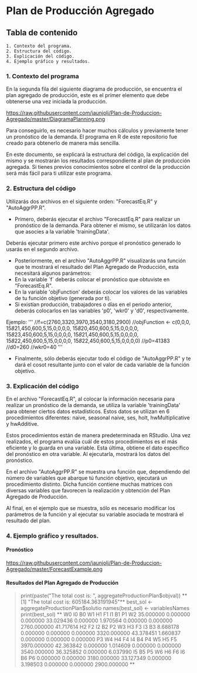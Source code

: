 # Plan de Producción Agregado

## Tabla de contenido
    1. Contexto del programa.
    2. Estructura del código.
    3. Explicación del código.
    4. Ejemplo gráfico y resultados.

### 1. Contexto del programa

En la segunda fila del siguiente diagrama de producción, se encuentra el plan agregado de producción, este es el primer elemento que debe obtenerse una vez iniciada la producción.

https://raw.githubusercontent.com/jaunjolj/Plan-de-Produccion-Agregado/master/DiagramaPlanning.png

Para conseguirlo, es necesario hacer muchos cálculos y previamente tener un pronóstico de la demanda. El programa en R de este repositorio fue creado para obtenerlo de manera más sencilla.

En este documento, se explicará la estructura del código, la explicación del mismo y se mostrarán los resultados correspondiente al plan de producción agregada.
Si tienes previos conocimientos sobre el control de la producción será más fácil para ti utilizar este programa.

### 2. Estructura del código

Utilizarás dos archivos en el siguiente orden: "ForecastEq.R" y "AutoAggrPP.R".

* Primero, deberás ejecutar el archivo "ForecastEq.R" para realizar un pronóstico de la demanda.
Para obtener el mismo, se utilizarán los datos que asocies a la variable 'trainingData'. 

Deberás ejecutar primero este archivo porque el pronóstico generado lo usarás en el segundo archivo.

* Posteriormente, en el archivo "AutoAggrPP.R" visualizarás una función que te mostrará el resultado del Plan Agregado de Producción, esta necesitará algunos parámetros:
*  En la variable ´f´ deberás colocar el pronóstico que obtuviste en "ForecastEq.R". 
*  En la variable 'objFunction' deberás colocar los valores de las variables de tu función objetivo (generada por ti).
*  Si existían producción, trabajadores o días en el periodo anterior, deberás colocarlos en las variables 'p0', 'wkr0' y 'd0', respectivamente.

Ejemplo:
'''
           //f=c(2760,3320,3970,3540,3180,2900)
           //objFunction <- c(0,0,0,
                 15*8*21,450,600,5,15,0,0,0,0,
                 15*8*20,450,600,5,15,0,0,0,0,
                 15*8*23,450,600,5,15,0,0,0,0,
                 15*8*21,450,600,5,15,0,0,0,0,
                 15*8*22,450,600,5,15,0,0,0,0,
                 15*8*22,450,600,5,15,0,0,0,0)
           //p0=41383
           //d0=260
           //wkr0=40
'''
* Finalmente, sólo deberás ejecutar todo el código de "AutoAggrPP.R" y te dará el cosot resultante junto con el valor de cada variable de la función objetivo.

### 3. Explicación del código

En el archivo "ForecastEq.R", al colocar la información necesaria para realizar un pronóstico de la demanda, se utiliza la variable 'trainingData' para obtener ciertos datos estadísticos. Estos datos se utilizan en 6 procedimientos diferentes: naive, seasonal naive, ses, holt, hwMultiplicative y hwAdditive.

Estos procedimientos están de manera predeterminada en RStudio. Una vez realizados, el programa evalúa cuál de estos procedimientos es el más eficiente y lo guarda en una variable. Esta última, obtiene el dato específico del pronóstico en otra variable. Al ejecutarla, mostrará los datos del pronóstico. 

En el archivo "AutoAggrPP.R" se muestra una función que, dependiendo del número de variables que abarque tú función objetivo, ejecutará un procedimiento distinto. Dicha función contiene muchas matrices con diversas variables que favorecen la realización y obtención del Plan Agregado de Producción.

Al final, en el ejemplo que se muestra, sólo es necesario modificar los parámetros de la función y al ejecutar su variable asociada te mostrará el resultado del plan.

### 4. Ejemplo gráfico y resultados.

#### Pronóstico

https://raw.githubusercontent.com/jaunjolj/Plan-de-Produccion-Agregado/master/ForecastExample.png

#### Resultados del Plan Agregado de Producción

> print(paste("The total cost is: ", aggregateProductionPlan$objval))
**[1] "The total cost is:  605184.363191945"**
> best_sol <- aggregateProductionPlan$solutio
> names(best_sol) <- variablesNames
> print(best_sol)
**         W0          I0          B0          W1          H1          F1          I1          B1          P1          W2 
  35.000000    0.000000    0.000000   33.029436    0.000000    1.970564    0.000000    0.000000 2760.000000   41.717614 
         H2          F2          I2          B2          P2          W3          H3          F3          I3          B3 
   8.688178    0.000000    0.000000    0.000000 3320.000000   43.378451    1.660837    0.000000    0.000000    0.000000 
         P3          W4          H4          F4          I4          B4          P4          W5          H5          F5 
3970.000000   42.363842    0.000000    1.014609    0.000000    0.000000 3540.000000   36.325852    0.000000    6.037990 
         I5          B5          P5          W6          H6          F6          I6          B6          P6 
   0.000000    0.000000 3180.000000   33.127349    0.000000    3.198503    0.000000    0.000000 2900.000000 **
> 
